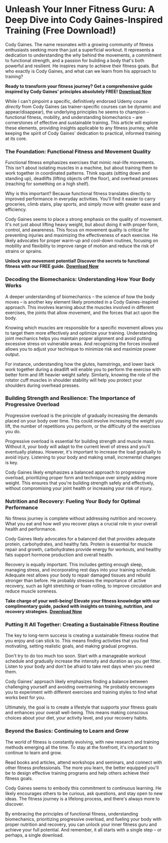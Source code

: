 # Unleash Your Inner Fitness Guru: A Deep Dive into Cody Gaines-Inspired Training (Free Download!)

Cody Gaines. The name resonates with a growing community of fitness enthusiasts seeking more than just a superficial workout. It represents a dedication to understanding the *why* behind the movements, a commitment to functional strength, and a passion for building a body that's both powerful and resilient. He inspires many to achieve their fitness goals. But who exactly is Cody Gaines, and what can we learn from his approach to training?

**Ready to transform your fitness journey? Get a comprehensive guide inspired by Cody Gaines' principles absolutely FREE!** [**Download Now**](https://udemywork.com/cody-gaines)

While I can't pinpoint a specific, definitively endorsed Udemy course *directly* from Cody Gaines (as trainer-specific courses can be dynamic and appear/disappear), the underlying principles he seems to champion – functional fitness, mobility, and understanding biomechanics – are cornerstones of effective and sustainable training. This article will explore these elements, providing insights applicable to any fitness journey, while keeping the spirit of Cody Gaines' dedication to practical, informed training at its core.

### The Foundation: Functional Fitness and Movement Quality

Functional fitness emphasizes exercises that mimic real-life movements. This isn't about isolating muscles in a machine, but about training them to work together in coordinated patterns. Think squats (sitting down and standing up), deadlifts (lifting objects off the floor), and overhead presses (reaching for something on a high shelf).

Why is this important? Because functional fitness translates directly to improved performance in everyday activities. You'll find it easier to carry groceries, climb stairs, play sports, and simply move with greater ease and efficiency.

Cody Gaines seems to place a strong emphasis on the quality of movement. It's not just about lifting heavy weight, but about doing it with proper form, control, and awareness. This focus on movement quality is critical for preventing injuries and maximizing the effectiveness of each exercise. He likely advocates for proper warm-up and cool-down routines, focusing on mobility and flexibility to improve range of motion and reduce the risk of strains or sprains.

**Unlock your movement potential! Discover the secrets to functional fitness with our FREE guide.** [**Download Now**](https://udemywork.com/cody-gaines)

### Decoding the Biomechanics: Understanding How Your Body Works

A deeper understanding of biomechanics – the science of how the body moves – is another key element likely promoted in a Cody Gaines-inspired approach. This involves learning about the muscles involved in different exercises, the joints that allow movement, and the forces that act upon the body.

Knowing which muscles are responsible for a specific movement allows you to target them more effectively and optimize your training. Understanding joint mechanics helps you maintain proper alignment and avoid putting excessive stress on vulnerable areas. And recognizing the forces involved allows you to adjust your technique to minimize risk and maximize power output.

For instance, understanding how the glutes, hamstrings, and lower back work together during a deadlift will enable you to perform the exercise with better form and lift heavier weight safely. Similarly, knowing the role of the rotator cuff muscles in shoulder stability will help you protect your shoulders during overhead presses.

### Building Strength and Resilience: The Importance of Progressive Overload

Progressive overload is the principle of gradually increasing the demands placed on your body over time. This could involve increasing the weight you lift, the number of repetitions you perform, or the difficulty of the exercises you do.

Progressive overload is essential for building strength and muscle mass. Without it, your body will adapt to the current level of stress and you'll eventually plateau. However, it's important to increase the load gradually to avoid injury. Listening to your body and making small, incremental changes is key.

Cody Gaines likely emphasizes a balanced approach to progressive overload, prioritizing proper form and technique over simply adding more weight. This ensures that you're building strength safely and effectively, without compromising your joint health or increasing your risk of injury.

### Nutrition and Recovery: Fueling Your Body for Optimal Performance

No fitness journey is complete without addressing nutrition and recovery. What you eat and how well you recover plays a crucial role in your overall health and performance.

Cody Gaines likely advocates for a balanced diet that provides adequate protein, carbohydrates, and healthy fats. Protein is essential for muscle repair and growth, carbohydrates provide energy for workouts, and healthy fats support hormone production and overall health.

Recovery is equally important. This includes getting enough sleep, managing stress, and incorporating rest days into your training schedule. Adequate rest allows your body to repair damaged tissues and rebuild stronger than before. He probably stresses the importance of active recovery, such as light stretching or foam rolling, to improve circulation and reduce muscle soreness.

**Take charge of your well-being!  Elevate your fitness knowledge with our complimentary guide, packed with insights on training, nutrition, and recovery strategies.** [**Download Now**](https://udemywork.com/cody-gaines)

### Putting It All Together: Creating a Sustainable Fitness Routine

The key to long-term success is creating a sustainable fitness routine that you enjoy and can stick to. This means finding activities that you find motivating, setting realistic goals, and making gradual progress.

Don't try to do too much too soon. Start with a manageable workout schedule and gradually increase the intensity and duration as you get fitter. Listen to your body and don't be afraid to take rest days when you need them.

Cody Gaines' approach likely emphasizes finding a balance between challenging yourself and avoiding overtraining. He probably encourages you to experiment with different exercises and training styles to find what works best for you.

Ultimately, the goal is to create a lifestyle that supports your fitness goals and enhances your overall well-being. This means making conscious choices about your diet, your activity level, and your recovery habits.

### Beyond the Basics: Continuing to Learn and Grow

The world of fitness is constantly evolving, with new research and training methods emerging all the time. To stay at the forefront, it's important to continue to learn and grow.

Read books and articles, attend workshops and seminars, and connect with other fitness professionals. The more you learn, the better equipped you'll be to design effective training programs and help others achieve their fitness goals.

Cody Gaines seems to embody this commitment to continuous learning. He likely encourages others to be curious, ask questions, and stay open to new ideas. The fitness journey is a lifelong process, and there's always more to discover.

By embracing the principles of functional fitness, understanding biomechanics, prioritizing progressive overload, and fueling your body with proper nutrition and recovery, you can unlock your inner fitness guru and achieve your full potential. And remember, it all starts with a single step – or perhaps, a single download.
